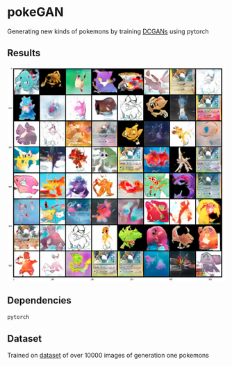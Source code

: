 
# pokeGAN
Generating new kinds of pokemons by training [DCGANs](https://arxiv.org/pdf/1511.06434.pdf) using pytorch
## Results
![image1](https://github.com/ashwindaswani/pokeGAN/blob/main/pokeGAN-output.png)
## Dependencies
```
pytorch
```
## Dataset
Trained on [dataset](https://www.kaggle.com/thedagger/pokemon-generation-one) of over 10000 images of generation one pokemons
